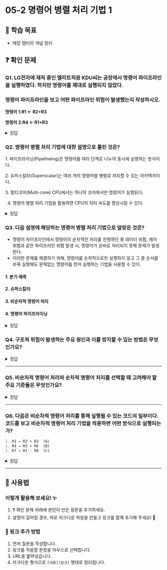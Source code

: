 # 05-2 명령어 병렬 처리 기법 1

## 📌 학습 목표
- 해당 챕터의 개념 정리

## ❓ 확인 문제
### Q1. LG전자에 재직 중인 엘리트직원 KDU씨는 공장에서 명령어 파이프라인을   실행하였다. 하지만 명령어를 제대로 실행되지 않았다. 
###  명령어 파이프라인을 보고 어떤 파이프라인 위험이 발생했는지 작성하시오.

**명령어 1:R1 <- R2+R3**

**명령어 2:R4 <- R1+R3**

<details>
<summary>정답</summary>

- **데이터위험 **   

**[해설]**
데이터 위험은 명령어 간 데이터 의존성에 의해 발생한다. 이전 명령어를 처리해야 처리할 수 있는 명령어가 동시에 주어졌을 때 발생하는 파이프라인 위험이다.
즉 위 예시에서 명령어 2를 처리하기 위해서는 명령러 1을 먼저 처리 해야 하는데
동시에 제시됨으로서 데이터 위험이 발생한 것이다.

---

</details>

### Q2. 명령어 병렬 처리 기법에 대한 설명으로 틀린 것은?

1️. 파이프라이닝(Pipelineing)은 명령어를 여러 단계로 나누어 동시에 실행하는 방식이다.

2️. 슈퍼스칼라(Superscalar)는 여러 개의 명령어를 병렬로 처리할 수 있는 아키텍처이다.

3️. 멀티코어(Multi-core) CPU에서는 하나의 코어에서만 명령어가 실행된다.

4. 명령어 병렬 처리 기법을 활용하면 CPU의 처리 속도를 향상시킬 수 있다.

<details>
<summary>정답</summary>

- **3️. 멀티코어(Multi-core) CPU에서는 하나의 코어에서만 명령어가 실행된다. X**   
  - 멀티코어 CPU는 여러 개의 코어가 독립적으로 명령어를 실행할 수 있기 때문에, 병렬 처리를 통해 성능을 향상시킬 수 있습니다.
  - 현대의 CPU는 여러 코어를 활용하여 여러 작업(멀티태스킹)을 동시에 수행할 수 있습니다.

**[해설]**

- **파이프라이닝(Pipelineing)은 명령어를 여러 단계로 나누어 동시에 실행하는 방식이다. O**   
  - CPU에서 하나의 명령어를 여러 단계로 나누어 동시에 실행하는 기법
  - 예: 공장에서 제품을 조립할 때 여러 작업을 병렬로 수행하는 것과 유사


- **2️. 슈퍼스칼라(Superscalar)는 여러 개의 명령어를 병렬로 처리할 수 있는 아키텍처이다. O**   
  - 여러 개의 명령어를 동시에 실행할 수 있도록 설계된 CPU 구조
  - CPU 내부에 여러 개의 실행 유닛(연산 장치)이 있어 한 클럭 사이클에 여러 개의 명령어를 처리할 수 있음
  

- **4. 명령어 병렬 처리 기법을 활용하면 CPU의 처리 속도를 향상시킬 수 있다. O** 
  - CPU 성능을 향상시키는 주요 방법 중 하나
  - 파이프라이닝, 슈퍼스칼라, 멀티코어 같은 기술을 활용하면 성능을 최적화할 수 있음
---

</details>

### Q3. 다음 설명에 해당하는 명령어 병렬 처리 기법으로 알맞은 것은?
- 명령어 파이프라인에서 명령어의 순차적인 처리를 진행하던 중 데이터 위험, 제어 위험과 같은 파이프라인 위험 발생 시, 명령어가 곧바로 처리되지 못해 문제가 발생한다.
- 이러한 문제를 해결하기 위해, 명령어를 순차적으로만 실행하지 않고 그 중 순서를 바꿔 실행해도 문제없는 명령어를 먼저 실행하는 기법을 사용할 수 있다.


#### 1. 분기 예측
#### 2. 슈퍼스칼라
#### 3. 비순차적 명령어 처리
#### 4. 명령어 파이프라이닝

<details>
<summary>정답</summary>

#### 3. 비순차적 명령어 처리   
- 비순차적 명령어 처리는 파이프라인의 중단을 방지하기 위해 명령어를 순차적으로 처리 하지 않고 순서를 바꾸어 처리하는 기법입니다.
- 명령어의 의존성 검사를 통해 실행 가능여부를 판단하고, 의존성이 해결될 때까지 실행되지 못하는 명령어의 실행 대신 해당 시점에 의존성이 없는 명령어를 실행함으로써 명령어 파이프라인이 멈추는 것을 방지할 수 있습니다.

1. 분기 예측 : 파이프라인 위험 중 제어 위험을 방지하기 위해 사용하는 기술로, 프로그램이 어디로 분기할지 미리 예측한 후 해당 분기 주소를 인출합니다.
2. 슈퍼스칼라 : 명령어 병렬 처리를 위해 CPU 내부에 여러 개의 명령어 파이프라인을 구성하는 기법입니다. 
4. 명령어 파이프라이닝 : 명령어들을 명령어 파이프라인에 넣고 동시에 처리하는 기법입니다.
  
---

</details>  


### **Q4. 구조적 위험이 발생하는 주요 원인과 이를 방지할 수 있는 방법은 무엇인가요?**  

<details>  
<summary>정답</summary>  

#### 주요 원인  

- **자원의 한계**  
  - CPU의 자원은 제한적이며, 명령어 실행에 필요한 연산 장치, 메모리 접근 경로, 버스 등의 자원이 충분하지 않을 경우 발생  
  - **설계 자체의 제약으로 인해 특정 자원이 부족할 경우 구조적 위험이 발생할 수 있음**  

- **여러 명령어가 동일한 자원을 동시에 필요로 할 때**  
  - 두 개 이상의 명령어가 동시에 동일한 연산 장치나 메모리에 접근해야 하지만, 해당 자원이 하나뿐이면 일부 명령어는 대기해야 함  
  - **명령어 간 자원 경쟁으로 인해 발생하는 문제**  

- **CPU 내부의 실행 유닛 부족**  
  - CPU가 명령어를 실행하는 유닛(예: ALU, FPU, 메모리 접근 장치 등)이 충분하지 않으면 일부 명령어는 실행할 유닛이 없어 대기해야 함  
  - **슈퍼스칼라 CPU는 다수의 실행 유닛을 활용해 해결할 수 있지만, 단순한 파이프라인 CPU에서는 실행 유닛 부족으로 병목이 발생할 수 있음**  

---

#### 구조적 위험 예방책  

- **고성능 CPU 사용**: 최신 CPU는 실행 유닛 증가, 명령어 스케줄링 최적화, 멀티포트 메모리 설계를 통해 구조적 위험을 최소화할 수 있음  
- **실행 유닛 확장**: 여러 개의 연산 장치와 메모리 접근 포트를 추가하여 동시에 여러 명령어를 실행할 수 있도록 설계  
- **파이프라인 설계 개선**: 파이프라인을 여러 개로 나누는 기법을 적용하여 특정 단계에서 병목이 발생하지 않도록 최적화  
- **캐시 및 멀티포트 메모리 사용**: 자주 사용하는 데이터를 캐시에 저장하여, 메모리 접근 지연으로 인한 구조적 위험을 줄일 수 있도록 개선  

</details>  

---

### **Q5. 비순차적 명령어 처리와 순차적 명령어 처리를 선택할 때 고려해야 할 주요 기준들은 무엇인가요?**  

<details>  
<summary>정답</summary>  

- **명령어 간 독립성이 높은가?**  
  - 독립적인 연산이 많다면 실행 순서를 바꾸어 성능을 최적화 -> 비순차적 명령어 처리  
- **명령어 간 의존성이 높은가?**  
  - 의존성이 높은 연산이 많아 앞선 연산 결과가 다음 연산에 영향을 미치는 경우 -> 순차적 명령어 처리  

- **하드웨어가 복잡한 최적화를 지원하는가?**  
  - 최신 고성능 하드웨어(CPU)는 비순차적 처리를 자동으로 최적화 가능  
  - (예: Out-of-Order Execution, 명령어 재배열, 동적 명령어 스케줄링)  
  - 임베디드 시스템이나 저사양 기기에서는 단순한 순차적 실행이 적절함  

---  

**비순차적 명령어 처리 예시**  
- 멀티미디어 처리 (동영상 인코딩, 3D 그래픽 렌더링)  
- AI 연산 (행렬 연산, 머신러닝 모델 실행)  
- 병렬 처리 최적화가 중요한 게임 및 시뮬레이션  

**순차적 명령어 처리 예시**  
- **임베디드 시스템 (스마트 워치, IoT 센서 데이터 처리)**  
  - 단순 제어 루프를 사용하는 시스템에서는 불필요한 명령어 재배열보다 순차적 처리가 효율적  
- 금융 연산 및 암호화 (결과의 정확성이 중요한 계산)  
- 배터리 기반 기기에서의 연산 (전력 효율성 극대화 필요)  

</details>  

---

### Q6. 다음은 비순차적 명령어 처리를 통해 실행될 수 있는 코드의 일부이다. 코드를 보고 비순차적 명령어 처리 기법을 적용하면 어떤 방식으로 실행되는가?
```markdown
1. R1 ← R2 + R3  (A)
2. R4 ← R5 × R6  (B)
3. R7 ← R1 - R8  (C)
```

<details>
<summary>정답</summary>

<h4>(B) → (A) → (C)</h4>

- **(A)와 (C)는 데이터 의존성이 있기 때문에 (C)는 (A) 이후에 실행해야됨.**
- **하지만 (B)는 독립적인 명령어이므로, (A)보다 먼저 실행가능**


</details>

---


## 📝 사용법  
### 이렇게 활용해 보세요! ✨  
1. ❓ 확인 문제 아래에 본인이 만든 질문을 추가하세요.  
2. 설명이 길어질 경우, 따로 마크다운 파일을 만들고 링크를 함께 추가해 주세요! 🔗  

### 🔗 링크 추가 방법  
1. 먼저 질문을 작성합니다.  
2. 링크를 적용할 문장을 마우스로 선택합니다.  
3. URL을 붙여넣습니다.  
4. 마크다운 형식으로 `[내용](링크)` 형태로 정리됩니다.  
